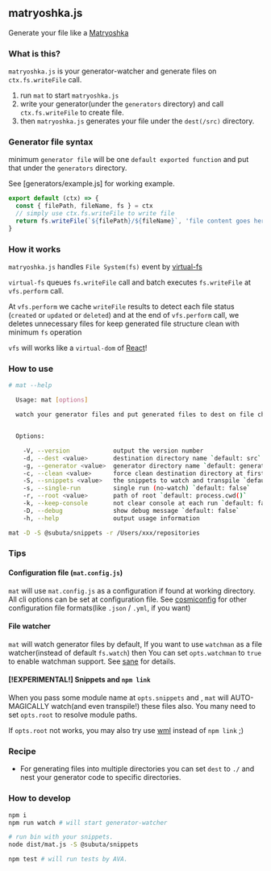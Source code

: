 ## matryoshka.js
Generate your file like a [Matryoshka](https://en.wikipedia.org/wiki/Matryoshka_doll)

### What is this?

`matryoshka.js` is your generator-watcher and generate files on `ctx.fs.writeFile` call.

1. run `mat` to start `matryoshka.js`
2. write your generator(under the `generators` directory) and call `ctx.fs.writeFile` to create file.
3. then `matryoshka.js` generates your file under the `dest(/src)` directory.

### Generator file syntax

minimum `generator file` will be one `default exported function` 
and put that under the `generators` directory.

See [generators/example.js] for working example.

```jsx harmony
export default (ctx) => {
  const { filePath, fileName, fs } = ctx
  // simply use ctx.fs.writeFile to write file
  return fs.writeFile(`${filePath}/${fileName}`, 'file content goes here')
}
```

### How it works

`matryoshka.js` handles `File System(fs)` event by [virtual-fs](lib/utils/virtual-fs.js)

`virtual-fs` queues `fs.writeFile` call and batch executes `fs.writeFile` at `vfs.perform` call.

At `vfs.perform` we cache `writeFile` results to detect each file status (`created` or `updated` or `deleted`) 
and at the end of `vfs.perform` call, we deletes unnecessary files for keep generated file structure clean with minimum `fs` operation

`vfs` will works like a `virtual-dom` of [React](https://reactjs.org/)! 

### How to use

```bash
# mat --help

  Usage: mat [options]

  watch your generator files and put generated files to dest on file changes :)


  Options:

    -V, --version            output the version number
    -d, --dest <value>       destination directory name `default: src`
    -g, --generator <value>  generator directory name `default: generators`
    -c, --clean <value>      force clean destination directory at first run `default: false`
    -S, --snippets <value>   the snippets to watch and transpile `default: []`
    -s, --single-run         single run (no-watch) `default: false`
    -r, --root <value>       path of root `default: process.cwd()`
    -k, --keep-console       not clear console at each run `default: false`
    -D, --debug              show debug message `default: false`
    -h, --help               output usage information
```

```bash
mat -D -S @subuta/snippets -r /Users/xxx/repositories
```

### Tips
#### Configuration file (`mat.config.js`)
`mat` will use `mat.config.js` as a configuration if found at working directory.
All cli options can be set at configuration file.
See [cosmiconfig](https://github.com/davidtheclark/cosmiconfig) for other configuration file formats(like `.json` / `.yml`, if you want)  

#### File watcher
`mat` will watch generator files by default, If you want to use `watchman` as a file watcher(instead of default `fs.watch`)
then You can set `opts.watchman` to `true` to enable watchman support.
See [sane](https://github.com/amasad/sane) for details.

#### [!EXPERIMENTAL!] Snippets and `npm link`
When you pass some module name at `opts.snippets` and , 
`mat` will AUTO-MAGICALLY watch(and even transpile!) these files also.
You many need to set `opts.root` to resolve module paths.

If `opts.root` not works, you may also try use [wml](https://github.com/wix/wml) instead of `npm link` ;)   

### Recipe

- For generating files into multiple directories you can set `dest` to `./` and nest your generator code to specific directories.  

### How to develop

```bash
npm i
npm run watch # will start generator-watcher

# run bin with your snippets.
node dist/mat.js -S @subuta/snippets

npm test # will run tests by AVA.
```

